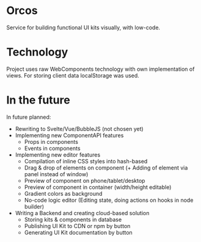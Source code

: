 # Orcos
Service for building functional UI kits visually, with low-code.

# Technology
Project uses raw WebComponents technology with own implementation of views. For storing client data localStorage was used.

# In the future
In future planned:
- Rewriting to Svelte/Vue/BubbleJS (not chosen yet)
- Implementing new ComponentAPI features
	- Props in components
	- Events in components
- Implementing new editor features
	- Compilation of inline CSS styles into hash-based
	- Drag & drop of elements on component (+ Adding of element via panel instead of window)
	- Preview of component on phone/tablet/desktop
	- Preview of component in container (width/height editable)
	- Gradient colors as background
	- No-code logic editor (Editing state, doing actions on hooks in node builder)
- Writing a Backend and creating cloud-based solution
	- Storing kits & components in database
	- Publishing UI Kit to CDN or npm by button
	- Generating UI Kit documentation by button